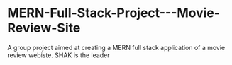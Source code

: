 # MERN-Full-Stack-Project---Movie-Review-Site

A group project aimed at creating a MERN full stack application of a movie review webiste.
SHAK is the leader
